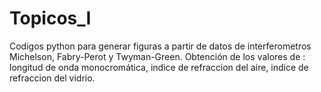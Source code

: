 # Topicos_I
Codigos python para generar figuras a partir de datos de interferometros Michelson, Fabry-Perot y Twyman-Green.
Obtención de los valores de : longitud de onda monocromática, indice de refraccion del aire, indice de refraccion del vidrio.
